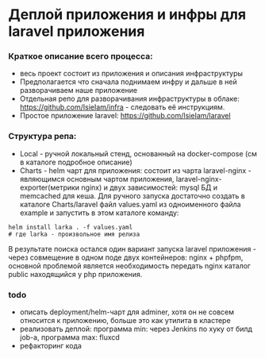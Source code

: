 # Деплой приложения и инфры для laravel приложения

### Краткое описание всего процесса:
 - весь проект состоит из приложения и описания инфраструктуры
 - Предполагается что сначала поднимаем инфру и дальше в ней разворачиваем наше приложение
 - Отдельная репо для разворачивания инфраструктуры в облаке: https://github.com/IsieIam/infra - следовать её инструкциям.
 - Простое приложение laravel: https://github.com/IsieIam/laravel

### Структура репа:
- Local - ручной локальный стенд, основанный на docker-compose (см в каталоге подробное описание)
- Charts - helm чарт для приложения: состоит из чарта laravel-nginx - являющимся основным чартом приложения, laravel-nginx-exporter(метрики nginx) и двух зависимостей: mysql БД и memcached для кеша. Для ручного запуска достаточно создать в каталоге Charts/laravel файл values.yaml из одноименного файла example и запустить в этом каталоге команду:

```
helm install larka . -f values.yaml
# где larka - произвольное имя релиза
```

В результате поиска остался один вариант запуска laravel приложения - через совмещение в одном поде двух контейнеров: nginx + phpfpm, основной проблемой является необходимость передать nginx каталог public находящийся у php приложения.

### todo
- описать deployment/helm-чарт для adminer, хотя он не совсем относится к приложению, больше это как утилита в кластере
- реализовать деплой: программа min: через Jenkins по хуку от билд job-а, программа max: fluxcd
- рефакторинг кода